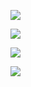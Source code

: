 
![](https://i.imgur.com/ZZxayER.png)

![](https://i.imgur.com/fFxnDrc.png)

![](https://i.imgur.com/PL3Glgz.png)

![](https://i.imgur.com/XaTxI6e.png)
